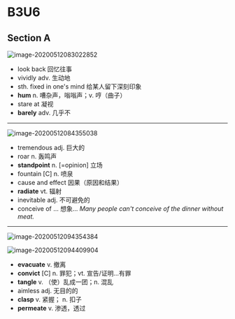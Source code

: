 # B3U6

## Section A

![image-20200512083022852](D:\Lowrie\大学\NoteBook\Notebook\EnglisNote\src\images\image-20200512083022852.png)

- look back 回忆往事
- vividly adv. 生动地
- sth. fixed in one's mind 给某人留下深刻印象
- **hum** n. 嘈杂声，嗡嗡声；v. 哼（曲子）
- stare at 凝视
- **barely** adv. 几乎不

---

![image-20200512084355038](D:\Lowrie\大学\NoteBook\Notebook\EnglisNote\src\images\image-20200512084355038.png)

- tremendous adj. 巨大的
- roar n. 轰鸣声
- **standpoint** n. [=opinion] 立场
- fountain [C] n. 喷泉
- cause and effect 因果（原因和结果）
- **radiate** vt. 辐射
- inevitable adj. 不可避免的
- conceive of ... 想象...
  *Many people can't conceive of the dinner without meat.*

---

![image-20200512094354384](D:\Lowrie\大学\NoteBook\Notebook\EnglisNote\src\images\image-20200512094354384.png)

![image-20200512094409904](D:\Lowrie\大学\NoteBook\Notebook\EnglisNote\src\images\image-20200512094409904.png)

- **evacuate** v. 撤离
- **convict** [C] n. 罪犯；vt. 宣告/证明...有罪
- **tangle** v. （使）乱成一团；n. 混乱
- aimless adj. 无目的的
- **clasp** v. 紧握； n. 扣子
- **permeate** v. 渗透，透过



